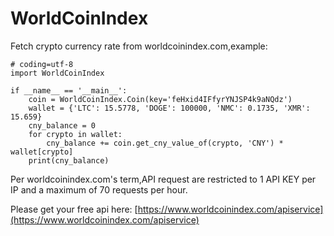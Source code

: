 # WorldCoinIndex

Fetch crypto currency rate from worldcoinindex.com,example:
```
# coding=utf-8
import WorldCoinIndex

if __name__ == '__main__':
    coin = WorldCoinIndex.Coin(key='feHxid4IFfyrYNJSP4k9aNQdz')
    wallet = {'LTC': 15.5778, 'DOGE': 100000, 'NMC': 0.1735, 'XMR': 15.659}
    cny_balance = 0
    for crypto in wallet:
        cny_balance += coin.get_cny_value_of(crypto, 'CNY') * wallet[crypto]
    print(cny_balance)

```
Per worldcoinindex.com's term,API request are restricted to 1 API KEY per IP and a maximum of 70 requests per hour.

 Please get your free api here:
[https://www.worldcoinindex.com/apiservice](https://www.worldcoinindex.com/apiservice)